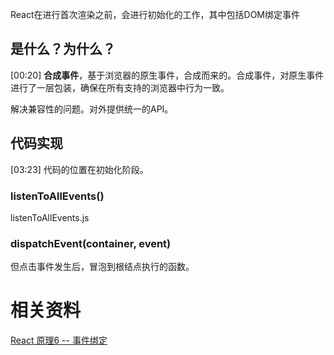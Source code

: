 
React在进行首次渲染之前，会进行初始化的工作，其中包括DOM绑定事件

## 是什么？为什么？
[00:20] 
**合成事件**，基于浏览器的原生事件，合成而来的。合成事件，对原生事件进行了一层包装，确保在所有支持的浏览器中行为一致。

解决兼容性的问题。对外提供统一的API。

## 代码实现
[03:23] 
代码的位置在初始化阶段。

### listenToAllEvents()
listenToAllEvents.js

### dispatchEvent(container, event)
但点击事件发生后，冒泡到根结点执行的函数。






# 相关资料

[React 原理6 --  事件绑定](https://www.bilibili.com/video/BV1PxhaeNENR/?share_source=copy_web&vd_source=9c1e19a73fa7bd23bb37aa8d7467d862)